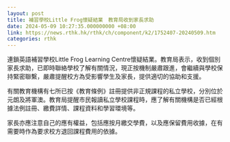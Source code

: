 ```yaml
---
layout: post
title: 補習學校Little Frog懷疑結業　教育局收到家長求助
date: 2024-05-09 10:27:35.000000000 +08:00
link: https://news.rthk.hk/rthk/ch/component/k2/1752407-20240509.htm
categories: rthk
---
```


連鎖英語補習學校Little Frog Learning Centre懷疑結業。教育局表示，收到個別家長求助，已即時聯絡學校了解有關情況，現正按機制嚴肅跟進，會繼續與學校保持緊密聯繫，嚴肅提醒校方為受影響學生及家長，提供適切的協助和支援。

有關教育機構有七所已按《教育條例》註冊提供非正規課程的私立學校，分別位於元朗及將軍澳。教育局提醒市民報讀私立學校課程時，應了解有關機構是否已經根據法例註冊、繳費詳情、課程資料和學習環境等。

家長亦應注意自己的應有權益，包括應按月繳交學費，以及應保留費用收據，在有需要時作為要求校方退回課程費用的依據。
